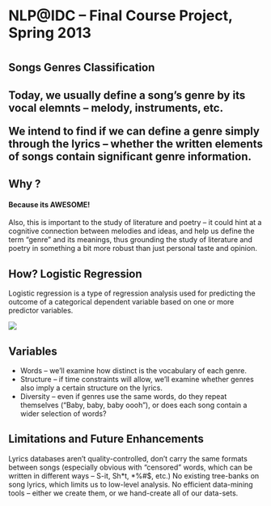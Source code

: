 <h1>NLP@IDC – Final Course Project, Spring 2013<h1>

<h2>Songs Genres Classification<h2>

<p>Today, we usually define a song’s genre by its vocal elemnts – melody, instruments, etc.</p>
<p>We intend to find if we can define a genre simply through the lyrics – whether the written elements of songs contain significant genre information. </p>

<h2>Why ?</h2>
<h4>Because its AWESOME!</h4>
<p>
	Also, this is important to the study of literature and poetry – it could hint at a cognitive connection between melodies and ideas, and help us define the term “genre” and its meanings, thus grounding the study of literature and poetry in something a bit more robust than just personal taste and opinion. 
</p>

<h2>How? Logistic Regression</h2>
<p>Logistic regression is a type of regression analysis used for predicting the outcome of a categorical dependent variable based on one or more predictor variables. 
</p>
<div><img src="http://upload.wikimedia.org/wikipedia/commons/thumb/3/3a/Linear_regression.svg/438px-Linear_regression.svg.png"></div>

<h2>Variables</h2>
<ul>
	<li>Words – we’ll examine how distinct is the vocabulary of each genre.</li>
	<li>Structure – if time constraints will allow, we’ll examine whether genres also imply a certain structure on the lyrics.</li>
	<li>Diversity – even if genres use the same words, do they repeat themselves (“Baby, baby, baby oooh”), or does each song contain a wider selection of words?</li>
</ul>

<h2>Limitations and Future Enhancements</h2>
<p>Lyrics databases aren’t quality-controlled, don’t carry the same formats between songs (especially obvious with “censored” words, which can be written in different ways – S-it, Sh*t, *%#$, etc.)
No existing tree-banks on song lyrics, which limits us to low-level analysis.
No efficient data-mining tools – either we create them, or we hand-create all of our data-sets.
</p>
